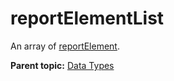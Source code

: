# reportElementList

An array of [reportElement](r_reportElement.md#).

**Parent topic:** [Data Types](../data_types/datatypes.md)

